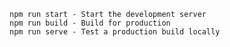     npm run start - Start the development server
    npm run build - Build for production
    npm run serve - Test a production build locally
